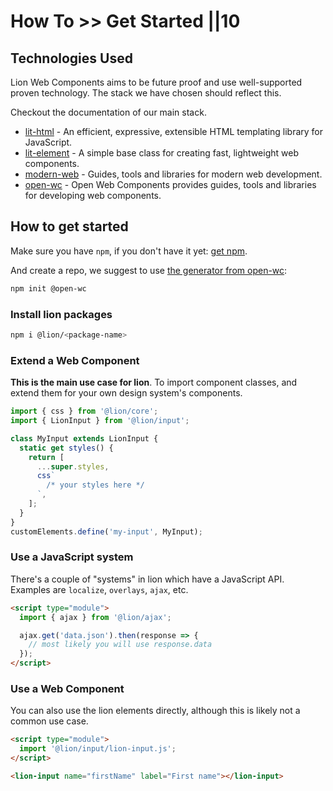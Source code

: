 # How To >> Get Started ||10

## Technologies Used

Lion Web Components aims to be future proof and use well-supported proven technology. The stack we have chosen should reflect this.

Checkout the documentation of our main stack.

- [lit-html](https://lit-html.polymer-project.org) - An efficient, expressive, extensible HTML templating library for JavaScript.
- [lit-element](https://lit-element.polymer-project.org) - A simple base class for creating fast, lightweight web components.
- [modern-web](https://modern-web.dev) - Guides, tools and libraries for modern web development.
- [open-wc](https://open-wc.org) - Open Web Components provides guides, tools and libraries for developing web components.

## How to get started

Make sure you have `npm`, if you don't have it yet: [get npm](https://www.npmjs.com/get-npm).

And create a repo, we suggest to use [the generator from open-wc](https://open-wc.org/docs/development/generator/):

```bash
npm init @open-wc
```

### Install lion packages

```bash
npm i @lion/<package-name>
```

### Extend a Web Component

**This is the main use case for lion**. To import component classes, and extend them for your own design system's components.

```js
import { css } from '@lion/core';
import { LionInput } from '@lion/input';

class MyInput extends LionInput {
  static get styles() {
    return [
      ...super.styles,
      css`
        /* your styles here */
      `,
    ];
  }
}
customElements.define('my-input', MyInput);
```

### Use a JavaScript system

There's a couple of "systems" in lion which have a JavaScript API. Examples are `localize`, `overlays`, `ajax`, etc.

```html
<script type="module">
  import { ajax } from '@lion/ajax';

  ajax.get('data.json').then(response => {
    // most likely you will use response.data
  });
</script>
```

### Use a Web Component

You can also use the lion elements directly, although this is likely not a common use case.

```html
<script type="module">
  import '@lion/input/lion-input.js';
</script>

<lion-input name="firstName" label="First name"></lion-input>
```
